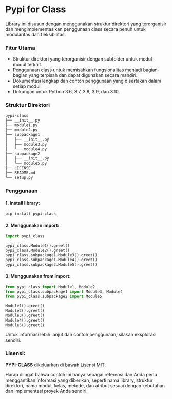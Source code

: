 # Pypi for Class

Library ini disusun dengan menggunakan struktur direktori yang terorganisir dan mengimplementasikan penggunaan class secara penuh untuk modularitas dan fleksibilitas.

### Fitur Utama
- Struktur direktori yang terorganisir dengan subfolder untuk modul-modul terkait.
- Penggunaan class untuk memisahkan fungsionalitas menjadi bagian-bagian yang terpisah dan dapat digunakan secara mandiri.
- Dokumentasi lengkap dan contoh penggunaan yang disertakan dalam setiap modul.
- Dukungan untuk Python 3.6, 3.7, 3.8, 3.9, dan 3.10.

### Struktur Direktori

```bash
pypi-class
├── __init__.py
├── module1.py
├── module2.py
├── subpackage1
│   ├── __init__.py
│   ├── module3.py
│   └── module4.py
├── subpackage2
│   ├── __init__.py
│   └── module5.py
├── LICENSE
├── README.md
└── setup.py
```

### Penggunaan

#### 1. Install library:

```bash
pip install pypi-class
```

#### 2. Menggunakan import:

```python
import pypi_class

pypi_class.Module1().greet()
pypi_class.Module2().greet()
pypi_class.subpackage1.Module3().greet()
pypi_class.subpackage1.Module4().greet()
pypi_class.subpackage2.Module5().greet()
```

#### 3. Menggunakan from import:
```python
from pypi_class import Module1, Module2
from pypi_class.subpackage1 import Module3, Module4
from pypi_class.subpackage2 import Module5

Module1().greet()
Module2().greet()
Module3().greet()
Module4().greet()
Module5().greet()
```

Untuk informasi lebih lanjut dan contoh penggunaan, silakan eksplorasi sendiri.

### Lisensi:
**PYPI-CLASS** dikeluarkan di bawah Lisensi MIT.

Harap diingat bahwa contoh ini hanya sebagai referensi dan Anda perlu menggantikan informasi yang diberikan, seperti nama library, struktur direktori, nama modul, kelas, metode, dan atribut sesuai dengan kebutuhan dan implementasi proyek Anda sendiri.